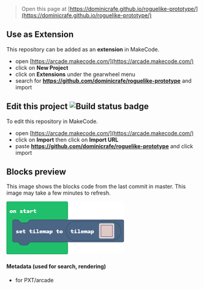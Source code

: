  


> Open this page at [https://dominicrafe.github.io/roguelike-prototype/](https://dominicrafe.github.io/roguelike-prototype/)

## Use as Extension

This repository can be added as an **extension** in MakeCode.

* open [https://arcade.makecode.com/](https://arcade.makecode.com/)
* click on **New Project**
* click on **Extensions** under the gearwheel menu
* search for **https://github.com/dominicrafe/roguelike-prototype** and import

## Edit this project ![Build status badge](https://github.com/dominicrafe/roguelike-prototype/workflows/MakeCode/badge.svg)

To edit this repository in MakeCode.

* open [https://arcade.makecode.com/](https://arcade.makecode.com/)
* click on **Import** then click on **Import URL**
* paste **https://github.com/dominicrafe/roguelike-prototype** and click import

## Blocks preview

This image shows the blocks code from the last commit in master.
This image may take a few minutes to refresh.

![A rendered view of the blocks](https://github.com/dominicrafe/roguelike-prototype/raw/master/.github/makecode/blocks.png)

#### Metadata (used for search, rendering)

* for PXT/arcade
<script src="https://makecode.com/gh-pages-embed.js"></script><script>makeCodeRender("{{ site.makecode.home_url }}", "{{ site.github.owner_name }}/{{ site.github.repository_name }}");</script>
